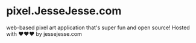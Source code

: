 # pixel.JesseJesse.com
web-based pixel art application that's super fun and open source!
Hosted with &hearts;&hearts;&hearts; by jessejesse.com



